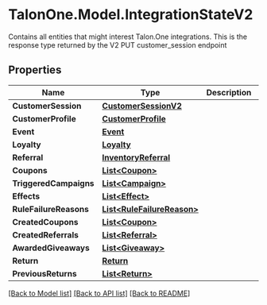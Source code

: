 # TalonOne.Model.IntegrationStateV2
Contains all entities that might interest Talon.One integrations. This is the response type returned by the V2 PUT customer_session endpoint 
## Properties

Name | Type | Description | Notes
------------ | ------------- | ------------- | -------------
**CustomerSession** | [**CustomerSessionV2**](CustomerSessionV2.md) |  | [optional] 
**CustomerProfile** | [**CustomerProfile**](CustomerProfile.md) |  | [optional] 
**Event** | [**Event**](Event.md) |  | [optional] 
**Loyalty** | [**Loyalty**](Loyalty.md) |  | [optional] 
**Referral** | [**InventoryReferral**](InventoryReferral.md) |  | [optional] 
**Coupons** | [**List&lt;Coupon&gt;**](Coupon.md) |  | [optional] 
**TriggeredCampaigns** | [**List&lt;Campaign&gt;**](Campaign.md) |  | [optional] 
**Effects** | [**List&lt;Effect&gt;**](Effect.md) |  | 
**RuleFailureReasons** | [**List&lt;RuleFailureReason&gt;**](RuleFailureReason.md) |  | [optional] 
**CreatedCoupons** | [**List&lt;Coupon&gt;**](Coupon.md) |  | 
**CreatedReferrals** | [**List&lt;Referral&gt;**](Referral.md) |  | 
**AwardedGiveaways** | [**List&lt;Giveaway&gt;**](Giveaway.md) |  | [optional] 
**Return** | [**Return**](Return.md) |  | [optional] 
**PreviousReturns** | [**List&lt;Return&gt;**](Return.md) |  | [optional] 

[[Back to Model list]](../README.md#documentation-for-models) [[Back to API list]](../README.md#documentation-for-api-endpoints) [[Back to README]](../README.md)

